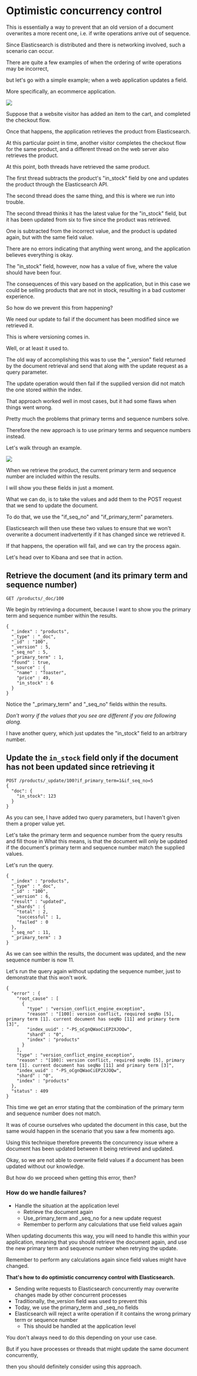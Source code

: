 # Optimistic concurrency control


This is essentially a way to prevent that an old version of a document overwrites a more recent one, i.e. if write operations arrive out of sequence.

Since Elasticsearch is distributed and there is networking involved, such a scenario can occur.

There are quite a few examples of when the ordering of write operations may be incorrect,

but let's go with a simple example; when a web application updates a field.

More specifically, an ecommerce application.

![](images/2022-08-11_02-58.png)

Suppose that a website visitor has added an item to the cart, and completed the checkout flow.

Once that happens, the application retrieves the product from Elasticsearch.

At this particular point in time, another visitor completes the checkout flow for the same product, and a different thread on the web server also retrieves the product.

At this point, both threads have retrieved the same product.

The first thread subtracts the product's "in_stock" field by one and updates the product through the Elasticsearch API.

The second thread does the same thing, and this is where we run into trouble.

The second thread thinks it has the latest value for the "in_stock" field, but it has been updated from six to five since the product was retrieved.

One is subtracted from the incorrect value, and the product is updated again, but with the same field value.

There are no errors indicating that anything went wrong, and the application believes everything is okay.

The "in_stock" field, however, now has a value of five, where the value should have been four.

The consequences of this vary based on the application, but in this case we could be selling products that are not in stock, resulting in a bad customer experience.

So how do we prevent this from happening?

We need our update to fail if the document has been modified since we retrieved it.

This is where versioning comes in.

Well, or at least it used to.

The old way of accomplishing this was to use the "_version" field returned by the document retrieval and send that along with the update request as a query parameter.

The update operation would then fail if the supplied version did not match the one stored within the index.

That approach worked well in most cases, but it had some flaws when things went wrong.

Pretty much the problems that primary terms and sequence numbers solve.

Therefore the new approach is to use primary terms and sequence numbers instead.

Let's walk through an example.

![](images/2022-08-11_03-02.png)

When we retrieve the product, the current primary term and sequence number are included within the results.

I will show you these fields in just a moment.

What we can do, is to take the values and add them to the POST request that we send to update the document.

To do that, we use the "if_seq_no" and "if_primary_term" parameters.

Elasticsearch will then use these two values to ensure that we won't overwrite a document inadvertently if it has changed since we retrieved it.

If that happens, the operation will fail, and we can try the process again.

Let's head over to Kibana and see that in action.

## Retrieve the document (and its primary term and sequence number)
```
GET /products/_doc/100
```

We begin by retrieving a document, because I want to show you the primary term and sequence number within the results.

```
{
  "_index" : "products",
  "_type" : "_doc",
  "_id" : "100",
  "_version" : 5,
  "_seq_no" : 5,
  "_primary_term" : 1,
  "found" : true,
  "_source" : {
    "name" : "Toaster",
    "price" : 49,
    "in_stock" : 6
  }
}

```
Notice the "_primary_term" and "_seq_no" fields within the results.

*Don't worry if the values that you see are different if you are following along.*

I have another query, which just updates the "in_stock" field to an arbitrary number.

## Update the `in_stock` field only if the document has not been updated since retrieving it
```
POST /products/_update/100?if_primary_term=1&if_seq_no=5
{
  "doc": {
    "in_stock": 123
  }
}
```
As you can see, I have added two query parameters, but I haven't given them a proper value yet.

Let's take the primary term and sequence number from the query results and fill those in What this means, is that the document will only be updated if the document's primary term and sequence number match the supplied values.

Let's run the query.

```
{
  "_index" : "products",
  "_type" : "_doc",
  "_id" : "100",
  "_version" : 6,
  "result" : "updated",
  "_shards" : {
    "total" : 2,
    "successful" : 1,
    "failed" : 0
  },
  "_seq_no" : 11,
  "_primary_term" : 3
}
```
As we can see within the results, the document was updated, and the new sequence number is now 11. 

Let's run the query again without updating the sequence number, just to demonstrate that this won't work.

```
{
  "error" : {
    "root_cause" : [
      {
        "type" : "version_conflict_engine_exception",
        "reason" : "[100]: version conflict, required seqNo [5], primary term [1]. current document has seqNo [11] and primary term [3]",
        "index_uuid" : "-PS_oCgnQWaoCiEP2XJOQw",
        "shard" : "0",
        "index" : "products"
      }
    ],
    "type" : "version_conflict_engine_exception",
    "reason" : "[100]: version conflict, required seqNo [5], primary term [1]. current document has seqNo [11] and primary term [3]",
    "index_uuid" : "-PS_oCgnQWaoCiEP2XJOQw",
    "shard" : "0",
    "index" : "products"
  },
  "status" : 409
}
```
This time we get an error stating that the combination of the primary term and sequence number does not match.

It was of course ourselves who updated the document in this case, but the same would happen in the scenario that you saw a few moments ago.

Using this technique therefore prevents the concurrency issue where a document has been updated between it being retrieved and updated.

Okay, so we are not able to overwrite field values if a document has been updated without our knowledge.

But how do we proceed when getting this error, then?

### How do we handle failures?
 - Handle the situation at the application level
   - Retrieve the document again
   - Use_primary_term and _seq_no for a new update request
   - Remember to perform any calculations that use field values again

When updating documents this way, you will need to handle this within your application, meaning that you should retrieve the document again, and use the new primary term and sequence number when retrying the update.

Remember to perform any calculations again since field values might have changed.

**That's how to do optimistic concurrency control with Elasticsearch.**
 - Sending write requests to Elasticsearch concurrently may overwrite changes made by other concurrent processes
 - Traditionally, the_version field was used to prevent this
 - Today, we use the primary_term and _seq_no fields
 - Elasticsearch will reject a write operation if it contains the wrong primary term or sequence number
   - This should be handled at the application level


You don't always need to do this depending on your use case.

But if you have processes or threads that might update the same document concurrently,

then you should definitely consider using this approach.



